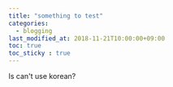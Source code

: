 ```yaml
---
title: "something to test"
categories: 
  - blogging
last_modified_at: 2018-11-21T10:00:00+09:00
toc: true
toc_sticky : true
---
```

Is can't use korean?